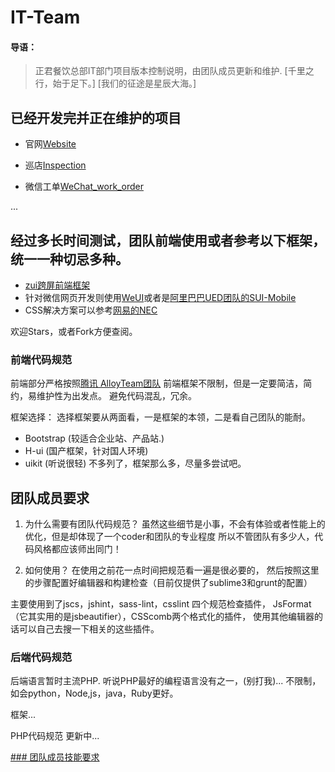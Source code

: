 # IT-Team

#### 导语：
> 正君餐饮总部IT部门项目版本控制说明，由团队成员更新和维护.
[千里之行，始于足下。]
[我们的征途是星辰大海。]

## 已经开发完并正在维护的项目

- 官网[Website](https://github.com/W3cshool/Website)

- 巡店[Inspection](https://github.com/W3cshool/Inspection)

- 微信工单[WeChat_work_order](https://github.com/W3cshool/WeChat_work_order)

...

## 经过多长时间测试，团队前端使用或者参考以下框架，统一一种切忌多种。
- [zui跨屏前端框架](https://github.com/easysoft/zui)
- 针对微信网页开发则使用[WeUI](https://github.com/weui/weui)或者是[阿里巴巴UED团队的SUI-Mobile](https://github.com/sdc-alibaba/SUI-Mobile)
- CSS解决方案可以参考[网易的NEC](http://nec.netease.com/)

欢迎Stars，或者Fork方便查阅。

### 前端代码规范

前端部分严格按照[腾讯 AlloyTeam团队](http://alloyteam.github.io/CodeGuide/)
前端框架不限制，但是一定要简洁，简约，易维护性为出发点。
避免代码混乱，冗余。

框架选择：
选择框架要从两面看，一是框架的本领，二是看自己团队的能耐。
- Bootstrap (较适合企业站、产品站.)
- H-ui (国产框架，针对国人环境)
- uikit (听说很轻)
不多列了，框架那么多，尽量多尝试吧。

## 团队成员要求

1. 为什么需要有团队代码规范？
虽然这些细节是小事，不会有体验或者性能上的优化，但是却体现了一个coder和团队的专业程度 
所以不管团队有多少人，代码风格都应该师出同门！

2. 如何使用？
在使用之前花一点时间把规范看一遍是很必要的，
然后按照这里的步骤配置好编辑器和构建检查（目前仅提供了sublime3和grunt的配置）

主要使用到了jscs，jshint，sass-lint，csslint 四个规范检查插件，
JsFormat（它其实用的是jsbeautifier），CSScomb两个格式化的插件，
使用其他编辑器的话可以自己去搜一下相关的这些插件。


### 后端代码规范

后端语言暂时主流PHP.
听说PHP最好的编程语言没有之一，(别打我)...
不限制，如会python，Node,js，java，Ruby更好。

框架...

PHP代码规范
更新中...

[### 团队成员技能要求](https://github.com/W3cshool/IT-Team/blob/master/%E9%80%9A%E7%94%A8%E6%8A%80%E8%83%BD.md)